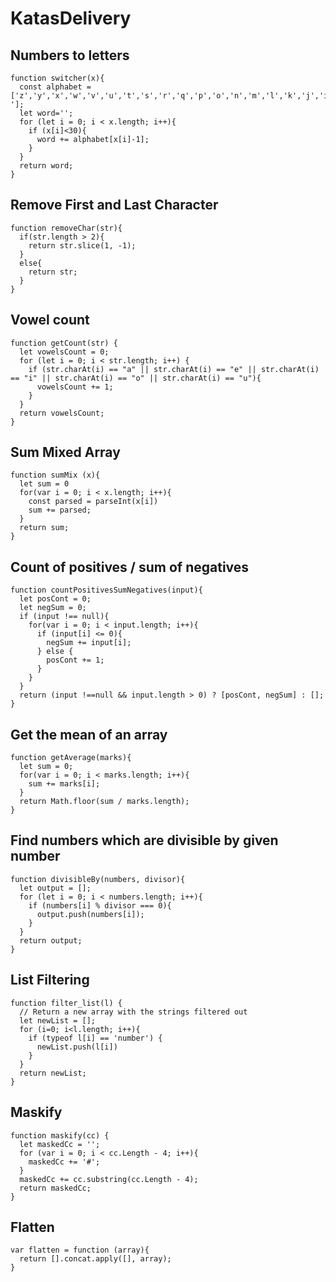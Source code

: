 # KatasDelivery

## Numbers to letters

```
function switcher(x){
  const alphabet = ['z','y','x','w','v','u','t','s','r','q','p','o','n','m','l','k','j','i','h','g','f','e','d','c','b','a','!','?',' '];
  let word='';
  for (let i = 0; i < x.length; i++){
    if (x[i]<30){
      word += alphabet[x[i]-1];
    }
  }
  return word;
}
```

## Remove First and Last Character

```
function removeChar(str){
  if(str.length > 2){
    return str.slice(1, -1);
  }
  else{
    return str;
  }
}
```

## Vowel count

```
function getCount(str) {
  let vowelsCount = 0;
  for (let i = 0; i < str.length; i++) {
    if (str.charAt(i) == "a" || str.charAt(i) == "e" || str.charAt(i) == "i" || str.charAt(i) == "o" || str.charAt(i) == "u"){
      vowelsCount += 1;
    }
  }
  return vowelsCount;
}
```

## Sum Mixed Array

```
function sumMix (x){
  let sum = 0
  for(var i = 0; i < x.length; i++){
    const parsed = parseInt(x[i])
    sum += parsed;
  }
  return sum;
}
```

## Count of positives / sum of negatives

```
function countPositivesSumNegatives(input){
  let posCont = 0;
  let negSum = 0;
  if (input !== null){
    for(var i = 0; i < input.length; i++){
      if (input[i] <= 0){
        negSum += input[i];
      } else {
        posCont += 1;
      }
    }
  }
  return (input !==null && input.length > 0) ? [posCont, negSum] : [];
}
```

## Get the mean of an array

```
function getAverage(marks){
  let sum = 0;
  for(var i = 0; i < marks.length; i++){
    sum += marks[i];
  }
  return Math.floor(sum / marks.length);
}
```

## Find numbers which are divisible by given number

```
function divisibleBy(numbers, divisor){
  let output = [];
  for (let i = 0; i < numbers.length; i++){
    if (numbers[i] % divisor === 0){
      output.push(numbers[i]);
    }
  }
  return output;
}
```

## List Filtering

```
function filter_list(l) {
  // Return a new array with the strings filtered out
  let newList = [];
  for (i=0; i<l.length; i++){
    if (typeof l[i] == 'number') {
      newList.push(l[i])
    } 
  }
  return newList;
}
```

## Maskify

```
function maskify(cc) { 
  let maskedCc = '';
  for (var i = 0; i < cc.Length - 4; i++){
    maskedCc += '#';
  } 
  maskedCc += cc.substring(cc.Length - 4);
  return maskedCc;
}
```

## Flatten

```
var flatten = function (array){
  return [].concat.apply([], array);
}
```
